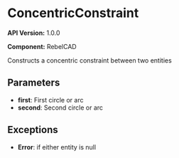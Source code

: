 # ConcentricConstraint

**API Version:** 1.0.0

**Component:** RebelCAD

Constructs a concentric constraint between two entities

## Parameters

- **first**: First circle or arc
- **second**: Second circle or arc

## Exceptions

- **Error**: if either entity is null

